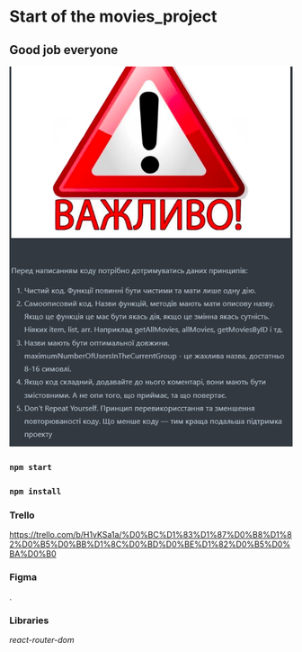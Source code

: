 # Start of the movies_project

## Good job everyone

  <img src="src/images/warning.png"/>

### `npm start`

### `npm install`

### Trello

https://trello.com/b/H1vKSa1a/%D0%BC%D1%83%D1%87%D0%B8%D1%82%D0%B5%D0%BB%D1%8C%D0%BD%D0%BE%D1%82%D0%B5%D0%BA%D0%B0

### Figma

.

### Libraries

_react-router-dom_
